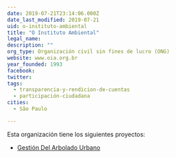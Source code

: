 ```yaml
---
date: 2019-07-21T23:14:06.000Z
date_last_modified: 2019-07-21
uid: o-instituto-ambiental
title: "O Instituto Ambiental"
legal_name: 
description: ""
org_type: Organización civil sin fines de lucro (ONG)
website: www.oia.org.br
year_founded: 1993
facebook: 
twitter: 
tags:
  - transparencia-y-rendicion-de-cuentas
  - participación-ciudadana
cities: 
  - São Paulo

---
```


Esta organización tiene los siguientes proyectos:

- [Gestión Del Arbolado Urbano](/proyectos/gestion-del-arbolado-urbano)
